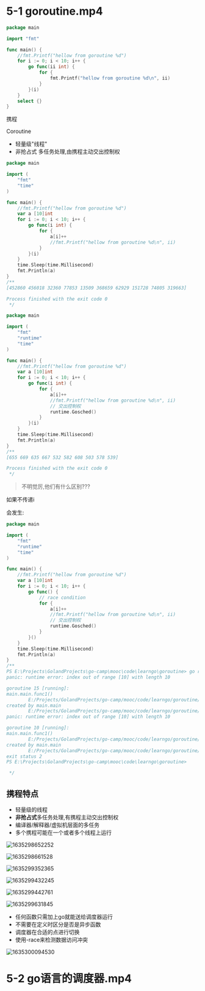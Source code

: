 

# 5-1 goroutine.mp4

```go
package main

import "fmt"

func main() {
	//fmt.Printf("hellow from goroutine %d")
	for i := 0; i < 10; i++ {
		go func(ii int) {
			for {
				fmt.Printf("hellow from goroutine %d\n", ii)
			}
		}(i)
	}
	select {}
}

```



携程

Coroutine

- 轻量级"线程"
- 非抢占式 多任务处理,由携程主动交出控制权



```go
package main

import (
	"fmt"
	"time"
)

func main() {
	//fmt.Printf("hellow from goroutine %d")
	var a [10]int
	for i := 0; i < 10; i++ {
		go func(i int) {
			for {
				a[i]++
				//fmt.Printf("hellow from goroutine %d\n", ii)
			}
		}(i)
	}
	time.Sleep(time.Millisecond)
	fmt.Println(a)
}
/**
[452860 456018 32360 77853 13509 368659 62929 151728 74805 319663]

Process finished with the exit code 0
 */
```



```go
package main

import (
	"fmt"
	"runtime"
	"time"
)

func main() {
	//fmt.Printf("hellow from goroutine %d")
	var a [10]int
	for i := 0; i < 10; i++ {
		go func(i int) {
			for {
				a[i]++
				//fmt.Printf("hellow from goroutine %d\n", ii)
				// 交出控制权
				runtime.Gosched()
			}
		}(i)
	}
	time.Sleep(time.Millisecond)
	fmt.Println(a)
}
/**
[655 669 635 667 532 582 608 503 578 539]

Process finished with the exit code 0
 */

```



> 不明觉厉,他们有什么区别???



如果不传递i

会发生:



```go
package main

import (
	"fmt"
	"runtime"
	"time"
)

func main() {
	//fmt.Printf("hellow from goroutine %d")
	var a [10]int
	for i := 0; i < 10; i++ {
		go func() {
			// race condition
			for {
				a[i]++
				//fmt.Printf("hellow from goroutine %d\n", ii)
				// 交出控制权
				runtime.Gosched()
			}
		}()
	}
	time.Sleep(time.Millisecond)
	fmt.Println(a)
}
/**
PS E:\Projects\GolandProjects\go-camp\mooc\code\learngo\goroutine> go run .\goroutine.go -race
panic: runtime error: index out of range [10] with length 10

goroutine 15 [running]:
main.main.func1()
        E:/Projects/GolandProjects/go-camp/mooc/code/learngo/goroutine/goroutine.go:16 +0x56
created by main.main
        E:/Projects/GolandProjects/go-camp/mooc/code/learngo/goroutine/goroutine.go:13 +0x57
panic: runtime error: index out of range [10] with length 10

goroutine 10 [running]:
main.main.func1()
        E:/Projects/GolandProjects/go-camp/mooc/code/learngo/goroutine/goroutine.go:16 +0x56
created by main.main
        E:/Projects/GolandProjects/go-camp/mooc/code/learngo/goroutine/goroutine.go:13 +0x57
exit status 2
PS E:\Projects\GolandProjects\go-camp\mooc\code\learngo\goroutine>

 */

```



## 携程特点

- 轻量级的线程
- **非抢占式**多任务处理,有携程主动交出控制权
- 编译器/解释器/虚拟机层面的多任务
- 多个携程可能在一个或者多个线程上运行



![1635298652252](README/1635298652252.png)

![1635298661528](README/1635298661528.png)





![1635299352365](README/1635299352365.png)





![1635299432245](README/1635299432245.png)



![1635299442761](README/1635299442761.png)







![1635299631845](README/1635299631845.png)







- 任何函数只需加上go就能送给调度器运行
- 不需要在定义时区分是否是异步函数
- 调度器在合适的点进行切换
- 使用-race来检测数据访问冲突





![1635300094530](README/1635300094530.png)






# 5-2 go语言的调度器.mp4